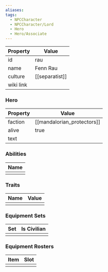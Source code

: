 ```yaml
---
aliases: 
tags:
  - NPCCharacter
  - NPCCharacter/Lord
  - Hero
  - Hero/Associate
---
```


| Property  | Value          |
| :-------- | -------------- |
| id        | rau            |
| name      | Fenn Rau       |
| culture   | [[separatist]] |
| wiki link |                |
### Hero
| Property | Value                      |
| -------- | -------------------------- |
| faction  | [[mandalorian_protectors]] |
| alive    | true                       |
| text     |                            |

### Abilities
| Name |
| :--: |
|      |

### Traits
| Name | Value |
| ---- | ----- |
|      |       |

### Equipment Sets
| Set | Is Civilian |
| --- | ----------- |
|     |             |

### Equipment Rosters
| Item | Slot |
| ---- | ---- |
|      |      |
